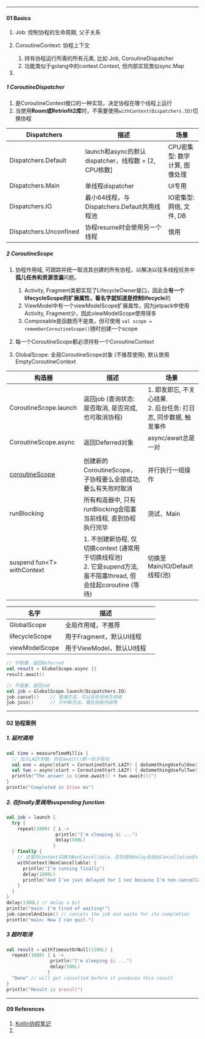 

---

#### 01 Basics

1. Job: 控制协程的生命周期, 父子关系
2. CoroutineContext: 协程上下文
   1. 持有协程运行所需的所有元素, 比如 Job, CoroutineDispatcher
   2. 功能类似于golang中的context.Context, 但内部实现类似sync.Map

3. 



##### 1 CoroutineDispatcher

1. 是CoroutineContext接口的一种实现，决定协程在哪个线程上运行
1. 当使用**Room或Retriofit2库**时，不需要使用`withContext(Dispatchers.IO)`切换协程



| Dispatchers            | 描述                                                 | 场景                          |
| ---------------------- | ---------------------------------------------------- | ----------------------------- |
| Dispatchers.Default    | launch和async的默认dispatcher，线程数 = [2, CPU核数] | CPU密集型: 数学计算, 图像处理 |
| Dispatchers.Main       | 单线程dispatcher                                     | UI专用                        |
| Dispatchers.IO         | 最小64线程，与Dispatchers.Default共用线程池          | IO密集型: 网络, 文件, DB      |
| Dispatchers.Unconfined | 协程resume时会使用另一个线程                         | 慎用                          |



##### 2 CoroutineScope

1. 协程作用域, 可跟踪并统一取消其创建的所有协程，以解决以往多线程任务中**孤儿任务和资源泄漏**问题。
   1. Activity, Fragment类都实现了LifecycleOwner接口，因此会**有一个lifecycleScope的扩展属性，看名字就知道是控制lifecycle**的
   2. ViewModel中有一个viewModelScope扩展属性，因为jetpack中使用Activity, Fragment少，因此viewModelScope使用得多
   3. Composable是函数而不是类，但可使用 `val scope = rememberCoroutineScope()`随时创建一个scope

2. 每一个CoroutineScope都必须持有一个CoroutineContext
3. GlobalScope: 全局CoroutineScope对象 (不推荐使用), 默认使用EmptyCoroutineContext



| 构造器                                                       | 描述                                                         | 场景                                                         |
| ------------------------------------------------------------ | ------------------------------------------------------------ | ------------------------------------------------------------ |
| CoroutineScope.launch                                        | 返回job (查询状态: 是否取消, 是否完成, 也可取消协程)         | 1. 即发即忘, 不关心结果.<br />2. 后台任务: 打日志, 同步数据, 触发事件 |
| CoroutineScope.async                                         | 返回Deferred对象                                             | async/await总是一对                                          |
|                                                              |                                                              |                                                              |
| [coroutineScope](https://kotlin.github.io/kotlinx.coroutines/kotlinx-coroutines-core/kotlinx.coroutines/coroutine-scope.html) | 创建新的CoroutineScope，子协程要么全部成功, 要么有失败时取消 | 并行执行一组操作                                             |
| runBlocking                                                  | 所有构造器中, 只有runBlocking会阻塞当前线程, 直到协程执行完毕 | 测试、Main                                                   |
| suspend fun\<T> withContext                                  | 1. 不创建新协程, 仅切换context (通常用于切换线程池)<br />2. 它是supend方法, 虽不阻塞thread, 但会挂起coroutine (等待) | 切换至Main/IO/Default线程(池)                                |



| 名字           | 描述                      |      |
| -------------- | ------------------------- | ---- |
| GlobalScope    | 全局作用域，不推荐        |      |
| lifecycleScope | 用于Fragment，默认UI线程  |      |
| viewModelScope | 用于ViewModel，默认UI线程 |      |



```kotlin
// 不阻塞，返回deferred
val result = GlobalScope.async {}
result.await()

// 不阻塞，返回job
val job = GlobalScope.launch(Dispatchers.IO) 
job.cancel()	// 普通方法，可以在任何地方调用
job.join()		// 可中断方法，需在协程内调用

```





----

#### 02 协程案例

##### 1. 延时调用

```kotlin
val time = measureTimeMillis {
  // 加入LAZY参数，则在await()那一刻才启动
  val one = async(start = CoroutineStart.LAZY) { doSomethingUsefulOne() }
  val two = async(start = CoroutineStart.LAZY) { doSomethingUsefulTwo() }
  println("The answer is ${one.await() + two.await()}")
}
println("Completed in $time ms")
```



##### 2. 在finally里调用suspending function

```kotlin
val job = launch {
  try {
    repeat(1000) { i ->
                  println("I'm sleeping $i ...")
                  delay(500L)
                 }
  } finally {
    // 这里将context切换为NonCancellable，否则调用delay会抛出CancellationException
    withContext(NonCancellable) {
      println("I'm running finally")
      delay(1000L)
      println("And I've just delayed for 1 sec because I'm non-cancellable")
    }
  }
}
delay(1300L) // delay a bit
println("main: I'm tired of waiting!")
job.cancelAndJoin() // cancels the job and waits for its completion
println("main: Now I can quit.")
```



##### 3 超时取消

```kotlin
val result = withTimeoutOrNull(1300L) {
  repeat(1000) { i ->
                println("I'm sleeping $i ...")
                delay(500L)
               }
  "Done" // will get cancelled before it produces this result
}
println("Result is $result")
```







----

#### 09 References

1. [Kotlin协程笔记](https://www.jianshu.com/p/8dc8abca50e3)
2. 